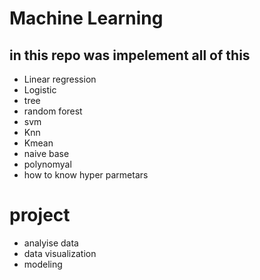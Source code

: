 # Machine Learning
## in this repo was impelement all of this 
* Linear regression
* Logistic
* tree
* random forest
* svm
* Knn
* Kmean
* naive base
* polynomyal
* how to know hyper parmetars

# project 
* analyise data
* data visualization
* modeling
